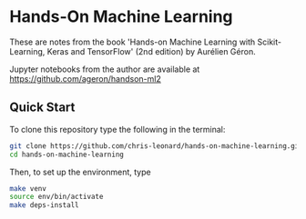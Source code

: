 # Hands-On Machine Learning
These are notes from the book 'Hands-on Machine Learning with Scikit-Learning, Keras and TensorFlow' (2nd edition) by Aurélien Géron.

Jupyter notebooks from the author are available at https://github.com/ageron/handson-ml2

## Quick Start

To clone this repository type the following in the terminal:

```bash
git clone https://github.com/chris-leonard/hands-on-machine-learning.git
cd hands-on-machine-learning
```

Then, to set up the environment, type

```bash
make venv
source env/bin/activate
make deps-install
```
